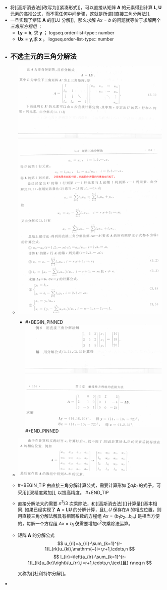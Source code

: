 - 将[[高斯消去法]]改写为[[紧凑形式]]，可以直接从矩阵 $\boldsymbol A$ 的元素得到计算 $\boldsymbol L,\boldsymbol U$ 元素的递推公式，而不需任何中间步骤，这就是所谓[[直接三角分解法]].
- 一旦实现了矩阵 $\boldsymbol A$ 的[[LU 分解]]，那么求解 $Ax=b$ 的问题就等价于求解两个 *三角形方程组* ：
	- $\boldsymbol{Ly}=\boldsymbol{b}$, 求 $\boldsymbol y$ ；
	  logseq.order-list-type:: number
	- $\boldsymbol{Ux}=\boldsymbol{y}$,求 $\boldsymbol x$ 。
	  logseq.order-list-type:: number
- ## 不选主元的三角分解法
	- ![2023-12-07_18-09.png](../assets/2023-12-07_18-09_1701943773430_0.png)
		- #+BEGIN_PINNED
		  ![image.png](../assets/image_1701943919783_0.png) 
		  #+END_PINNED
	- ![image.png](../assets/image_1701944785934_0.png)
	- #+BEGIN_TIP
	  由直接三角分解计算公式，需要计算形如 $\sum a_ib_i$ 的式子，可采用[[双精度累加]], 以提高精度。
	  #+END_TIP
	- 直接分解法大约需要 $n^3/3$ 次乘除法，和[[高斯消去法]][[计算量]]基本相同. 
	  如果已经实现了 $\boldsymbol A=\boldsymbol{LU}$ 的分解计算，且$L,U$ 保存在$A$ 的相应位置，则用直接三角分解法解具有相同系数的方程组 $Ax=(b_1b_2...b_m)$ 是相当方便的，每解一个方程组 $Ax=b_j$ **仅**需要增加$n^2$次乘除法运算。
	- 矩阵 $\boldsymbol A$ 的分解公式
	  $$
	  u_{ri}=a_{ri}-\sum_{k=1}^{r-1}l_{rk}u_{ki},\mathrm{~}i=r,r+1,\cdots,n
	  $$
	  $$
	  l_{ir}=\left(a_{ir}-\sum_{k=1}^{r-1}l_{ik}u_{kr}\right)/u_{rr},i=r+1,\cdots,n,\text{且} r\neq n
	  $$
	  
	  又称为[[杜利特尔分解]]。
-